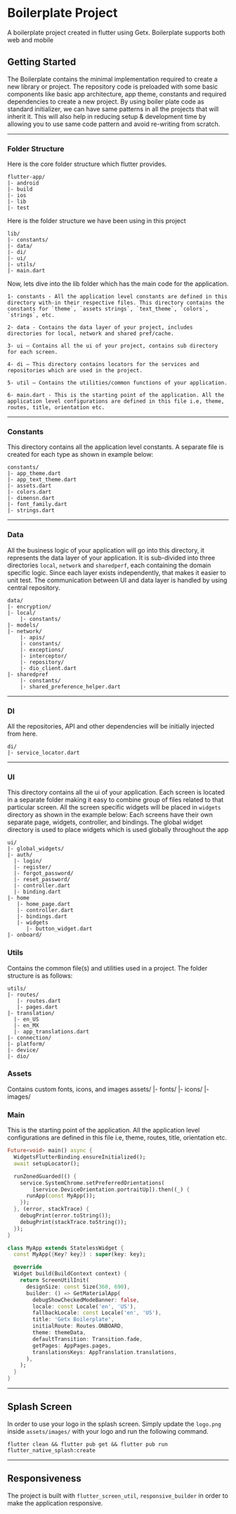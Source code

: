 # Boilerplate Project

A boilerplate project created in flutter using Getx. Boilerplate supports both web and mobile

## Getting Started

The Boilerplate contains the minimal implementation required to create a new library or project. The repository code is preloaded with some basic components like basic app architecture, app theme, constants and required dependencies to create a new project. By using boiler plate code as standard initializer, we can have same patterns in all the projects that will inherit it. This will also help in reducing setup & development time by allowing you to use same code pattern and avoid re-writing from scratch.

---

### Folder Structure

Here is the core folder structure which flutter provides.

```
flutter-app/
|- android
|- build
|- ios
|- lib
|- test
```

Here is the folder structure we have been using in this project

```
lib/
|- constants/
|- data/
|- di/
|- ui/
|- utils/
|- main.dart
```

Now, lets dive into the lib folder which has the main code for the application.

```
1- constants - All the application level constants are defined in this directory with-in their respective files. This directory contains the constants for `theme`, `assets strings`, `text_theme`, `colors`, `strings`, etc.

2- data - Contains the data layer of your project, includes directories for local, network and shared pref/cache.

3- ui — Contains all the ui of your project, contains sub directory for each screen.

4- di — This directory contains locators for the services and repositories which are used in the project.

5- util — Contains the utilities/common functions of your application.

6- main.dart - This is the starting point of the application. All the application level configurations are defined in this file i.e, theme, routes, title, orientation etc.
```

---

### Constants

This directory contains all the application level constants. A separate file is created for each type as shown in example below:

```
constants/
|- app_theme.dart
|- app_text_theme.dart
|- assets.dart
|- colors.dart
|- dimensn.dart
|- font_family.dart
|- strings.dart
```

---

### Data

All the business logic of your application will go into this directory, it represents the data layer of your application. It is sub-divided into three directories `local`, `network` and `sharedperf`, each containing the domain specific logic. Since each layer exists independently, that makes it easier to unit test. The communication between UI and data layer is handled by using central repository.

```
data/
|- encryption/
|- local/
    |- constants/
|- models/
|- network/
    |- apis/
    |- constants/
    |- exceptions/
    |- interceptor/
    |- repository/
    |- dio_client.dart
|- sharedpref
    |- constants/
    |- shared_preference_helper.dart
```

---

### DI

All the repositories, API and other dependencies will be initially injected from here.

```
di/
|- service_locator.dart
```

---

### UI

This directory contains all the ui of your application. Each screen is located in a separate folder making it easy to combine group of files related to that particular screen. All the screen specific widgets will be placed in `widgets` directory as shown in the example below:
Each screens have their own separate page, widgets, controller, and bindings.
The global widget directory is used to place widgets which is used globally throughout the app

```
ui/
|- global_widgets/
|- auth/
  |- login/
  |- register/
  |- forgot_password/
  |- reset_password/
  |- controller.dart
  |- binding.dart
|- home
   |- home_page.dart
   |- controller.dart
   |- bindings.dart
   |- widgets
      |- button_widget.dart
|- onboard/
```

### Utils

Contains the common file(s) and utilities used in a project. The folder structure is as follows:

```
utils/
|- routes/
   |- routes.dart
   |- pages.dart
|- translation/
  |- en_US
  |- en_MX
  |- app_translations.dart
|- connection/
|- platform/
|- device/
|- dio/
```

### Assets

Contains custom fonts, icons, and images
assets/
|- fonts/
|- icons/
|- images/

### Main

This is the starting point of the application. All the application level configurations are defined in this file i.e, theme, routes, title, orientation etc.

```dart
Future<void> main() async {
  WidgetsFlutterBinding.ensureInitialized();
  await setupLocator();

  runZonedGuarded(() {
    service.SystemChrome.setPreferredOrientations(
        [service.DeviceOrientation.portraitUp]).then((_) {
      runApp(const MyApp());
    });
  }, (error, stackTrace) {
    debugPrint(error.toString());
    debugPrint(stackTrace.toString());
  });
}

class MyApp extends StatelessWidget {
  const MyApp({Key? key}) : super(key: key);

  @override
  Widget build(BuildContext context) {
    return ScreenUtilInit(
      designSize: const Size(360, 690),
      builder: () => GetMaterialApp(
        debugShowCheckedModeBanner: false,
        locale: const Locale('en', 'US'),
        fallbackLocale: const Locale('en', 'US'),
        title: 'Getx Boilerplate',
        initialRoute: Routes.ONBOARD,
        theme: themeData,
        defaultTransition: Transition.fade,
        getPages: AppPages.pages,
        translationsKeys: AppTranslation.translations,
      ),
    );
  }
}
```

-------------

## Splash Screen
In order to use your logo in the splash screen. Simply update the `logo.png` inside `assets/images/` with your logo and run the following command.
```
flutter clean && flutter pub get && flutter pub run flutter_native_splash:create
```

---------------

## Responsiveness

The project is built with `flutter_screen_util`, `responsive_builder` in order to make the application responsive.
